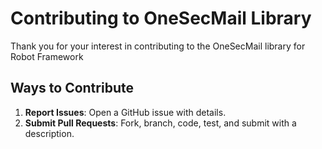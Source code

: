 # Contributing to OneSecMail Library

Thank you for your interest in contributing to the OneSecMail library for Robot Framework

## Ways to Contribute

1. **Report Issues**: Open a GitHub issue with details.
2. **Submit Pull Requests**: Fork, branch, code, test, and submit with a description.


